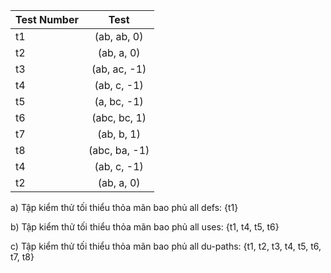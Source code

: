 | Test Number   |   Test        | 
| ------------- |:-------------:| 
|       t1      |  (ab, ab, 0)  |    
|       t2      |  (ab, a, 0)   |   
|       t3      |  (ab, ac, -1) |     
|       t4      |  (ab, c, -1)  |     
|       t5      |  (a, bc, -1)  |    
|       t6      |  (abc, bc, 1) |     
|       t7      |  (ab, b, 1)   |   
|       t8      |  (abc, ba, -1)|    
|       t4      |  (ab, c, -1)  |     
|       t2      |  (ab, a, 0)   |     

a) Tập kiểm thử tối thiểu thỏa mãn bao phủ all defs:
    {t1}
 
b) Tập kiểm thử tối thiểu thỏa mãn bao phủ all uses:
    {t1, t4, t5, t6}
    
c) Tập kiểm thử tối thiểu thỏa mãn bao phủ all du-paths:
    {t1, t2, t3, t4, t5, t6, t7, t8}
